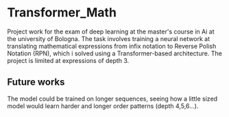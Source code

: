 # Transformer_Math
Project work for the exam of deep learning at the master's course in Ai at the university of Bologna. The task involves training a neural network at translating mathematical expressions from infix notation to Reverse Polish Notation (RPN), which i solved using a Transformer-based architecture.
The project is limited at expressions of depth 3.
## Future works
The model could be trained on longer sequences, seeing how a little sized model would learn harder and longer order patterns (depth 4,5,6...).
